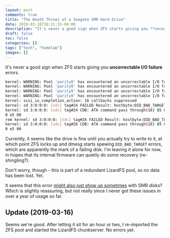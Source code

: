 ```yaml
---
layout: post
comments: true
title: "The Death Throes of a Seagate SMR Hard Drive"
date: 2019-03-16T10:21:31-04:00
description: "It's never a good sign when ZFS starts giving you **uncorrectable I/O failure** errors."
draft: false
toc: false
categories: []
tags: ["tech", "homelab"]
images: []
---
```


It's never a good sign when ZFS starts giving you **uncorrectable I/O failure** errors.

```bash
kernel: WARNING: Pool 'parity0' has encountered an uncorrectable I/O failure and has been suspended.
kernel: WARNING: Pool 'parity0' has encountered an uncorrectable I/O failure and has been suspended.
kernel: WARNING: Pool 'parity0' has encountered an uncorrectable I/O failure and has been suspended.
kernel: WARNING: Pool 'parity0' has encountered an uncorrectable I/O failure and has been suspended.
kernel: scsi_io_completion_action: 16 callbacks suppressed
kernel: sd 3:0:0:0: [sdc] tag#24 FAILED Result: hostbyte:DID_BAD_TARGET driverbyte:DRIVER_OK
kernel: sd 3:0:0:0: [sdc] tag#24 CDB: ATA command pass through(16) 85 06 20 00 00 00 00 00 00 00 00 00 00 0
0 e5 00
rem kernel: sd 3:0:0:0: [sdc] tag#26 FAILED Result: hostbyte:DID_BAD_TARGET driverbyte:DRIVER_OK
kernel: sd 3:0:0:0: [sdc] tag#26 CDB: ATA command pass through(16) 85 06 20 00 00 00 00 00 00 00 00 00 00 0
0 e5 00
```

Currently, it seems like the drive is fine until you actually try to write to it, at which point ZFS locks up and dmesg starts spewing `DID_BAD_TARGET` errors, which are apparently the mark of a failing disk. I'm leaving it alone for now, in hopes that its internal firmware can quietly do some recovery (re-shingling?).

Don't worry, though - this is part of a redundant LizardFS pool, so no data has been lost. Yet.

It seems that this error [might also just show up sometimes](https://unix.stackexchange.com/questions/395668/problem-with-a-new-hard-drive-it-stops-working-periodically) with SMR disks? Which is slightly reassuring, but not really since I never got these issues in over a year of usage so far.

## Update (2019-03-16)

Seems we're good. After letting it sit for an hour or two, I re-imported the ZFS pool and started the LizardFS chunkserver. No errors yet.
